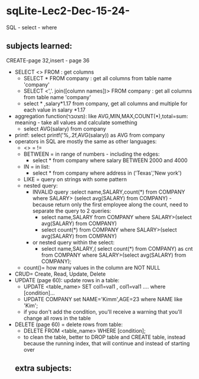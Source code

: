 # sqLite-Lec2-Dec-15-24-

SQL - select - where

## subjects learned:
CREATE-page 32,insert - page 36
* SELECT <> FROM <table name> : get columns
    * SELECT * FROM company : get all columns from table name 'company'
    * SELECT <','. join([column names])> FROM company : get all columns from table name 'company'
    * select * ,salary*1.17 from company, get all columns and multiple for each value in salary *1.17
* aggregation function(מצטבר): like AVG,MIN,MAX,COUNT(*),total=sum: meaning - take all values and calculate something
    * select AVG(salary) from company
* printf: select printf('%,.2f,AVG(salary)) as AVG from company
* operators in SQL are mostly the same as other languages:
    * <> = !=
    * BETWEEN = in range of numbers - including the edges:
        * select * from company where salary BETWEEN 2000 and 4000
    * IN = in list:
        * select * from company where address in ('Texas','New york')
    * LIKE = query on strings with some pattern
    * nested query:
        * INVALID query :select name,SALARY,count(*) from COMPANY where SALARY>
          (select avg(SALARY) from COMPANY) - because return only the first employee along the count, need to separate
          the query to 2 queries:
            * select name,SALARY from COMPANY where SALARY>(select avg(SALARY) from COMPANY)
            * select count(*) from COMPANY where SALARY>(select avg(SALARY) from COMPANY)
        * or nested query within the select:
            * select name,SALARY,( select count(*) from COMPANY) as cnt from COMPANY where SALARY>(select avg(SALARY)
              from COMPANY);
    * count(<column>)= how many values in the column are NOT NULL
* CRUD= Create, Read, Update, Delete
* UPDATE (page 60): update rows in a table:
    * UPDATE <table_name> SET col1=val1 , col1=val1 .... where [condition]...
    * UPDATE COMPANY set NAME='Kimm',AGE=23 where NAME like 'Kim';
  * if you don't add the condition, you'll receive a  warning that you'll change all rows in the table
* DELETE  (page 60) = delete rows from  table:
  * DELETE FROM <table_name>  WHERE [condition];
  * to clean the table, better to DROP table and CREATE table, instead because the running index, that will continue and instead of starting over
## extra subjects:
